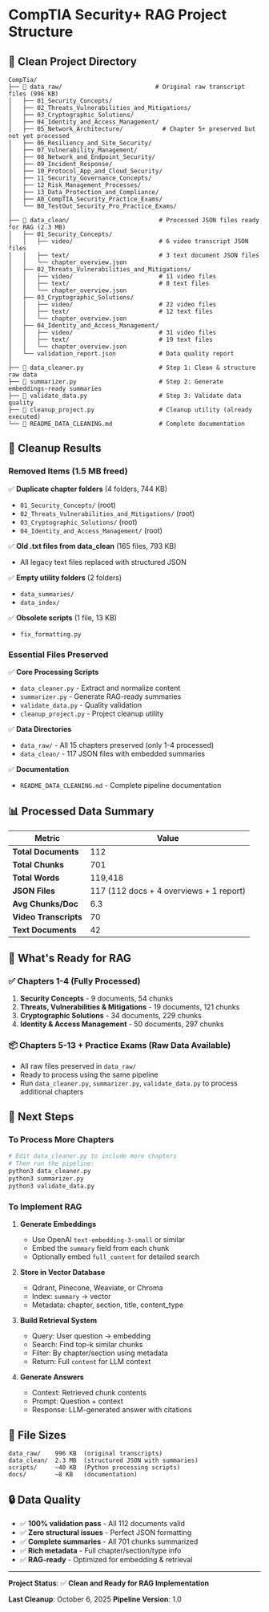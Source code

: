 # CompTIA Security+ RAG Project Structure

## 📁 Clean Project Directory

```
CompTia/
├── 📂 data_raw/                          # Original raw transcript files (996 KB)
│   ├── 01_Security_Concepts/
│   ├── 02_Threats_Vulnerabilities_and_Mitigations/
│   ├── 03_Cryptographic_Solutions/
│   ├── 04_Identity_and_Access_Management/
│   ├── 05_Network_Architecture/           # Chapter 5+ preserved but not yet processed
│   ├── 06_Resiliency_and_Site_Security/
│   ├── 07_Vulnerability_Management/
│   ├── 08_Network_and_Endpoint_Security/
│   ├── 09_Incident_Response/
│   ├── 10_Protocol_App_and_Cloud_Security/
│   ├── 11_Security_Governance_Concepts/
│   ├── 12_Risk_Management_Processes/
│   ├── 13_Data_Protection_and_Compliance/
│   ├── A0_CompTIA_Security_Practice_Exams/
│   └── B0_TestOut_Security_Pro_Practice_Exams/
│
├── 📂 data_clean/                         # Processed JSON files ready for RAG (2.3 MB)
│   ├── 01_Security_Concepts/
│   │   ├── video/                        # 6 video transcript JSON files
│   │   ├── text/                         # 3 text document JSON files
│   │   └── chapter_overview.json
│   ├── 02_Threats_Vulnerabilities_and_Mitigations/
│   │   ├── video/                        # 11 video files
│   │   ├── text/                         # 8 text files
│   │   └── chapter_overview.json
│   ├── 03_Cryptographic_Solutions/
│   │   ├── video/                        # 22 video files
│   │   ├── text/                         # 12 text files
│   │   └── chapter_overview.json
│   ├── 04_Identity_and_Access_Management/
│   │   ├── video/                        # 31 video files
│   │   ├── text/                         # 19 text files
│   │   └── chapter_overview.json
│   └── validation_report.json            # Data quality report
│
├── 🐍 data_cleaner.py                     # Step 1: Clean & structure raw data
├── 🐍 summarizer.py                       # Step 2: Generate embeddings-ready summaries
├── 🐍 validate_data.py                    # Step 3: Validate data quality
├── 🐍 cleanup_project.py                  # Cleanup utility (already executed)
└── 📄 README_DATA_CLEANING.md             # Complete documentation
```

## 🧹 Cleanup Results

### Removed Items (1.5 MB freed)

✅ **Duplicate chapter folders** (4 folders, 744 KB)
- `01_Security_Concepts/` (root)
- `02_Threats_Vulnerabilities_and_Mitigations/` (root)
- `03_Cryptographic_Solutions/` (root)
- `04_Identity_and_Access_Management/` (root)

✅ **Old .txt files from data_clean** (165 files, 793 KB)
- All legacy text files replaced with structured JSON

✅ **Empty utility folders** (2 folders)
- `data_summaries/`
- `data_index/`

✅ **Obsolete scripts** (1 file, 13 KB)
- `fix_formatting.py`

### Essential Files Preserved

✅ **Core Processing Scripts**
- `data_cleaner.py` - Extract and normalize content
- `summarizer.py` - Generate RAG-ready summaries
- `validate_data.py` - Quality validation
- `cleanup_project.py` - Project cleanup utility

✅ **Data Directories**
- `data_raw/` - All 15 chapters preserved (only 1-4 processed)
- `data_clean/` - 117 JSON files with embedded summaries

✅ **Documentation**
- `README_DATA_CLEANING.md` - Complete pipeline documentation

## 📊 Processed Data Summary

| Metric | Value |
|--------|-------|
| **Total Documents** | 112 |
| **Total Chunks** | 701 |
| **Total Words** | 119,418 |
| **JSON Files** | 117 (112 docs + 4 overviews + 1 report) |
| **Avg Chunks/Doc** | 6.3 |
| **Video Transcripts** | 70 |
| **Text Documents** | 42 |

## 🎯 What's Ready for RAG

### ✅ Chapters 1-4 (Fully Processed)
1. **Security Concepts** - 9 documents, 54 chunks
2. **Threats, Vulnerabilities & Mitigations** - 19 documents, 121 chunks
3. **Cryptographic Solutions** - 34 documents, 229 chunks
4. **Identity & Access Management** - 50 documents, 297 chunks

### 📦 Chapters 5-13 + Practice Exams (Raw Data Available)
- All raw files preserved in `data_raw/`
- Ready to process using the same pipeline
- Run `data_cleaner.py`, `summarizer.py`, `validate_data.py` to process additional chapters

## 🚀 Next Steps

### To Process More Chapters

```bash
# Edit data_cleaner.py to include more chapters
# Then run the pipeline:
python3 data_cleaner.py
python3 summarizer.py
python3 validate_data.py
```

### To Implement RAG

1. **Generate Embeddings**
   - Use OpenAI `text-embedding-3-small` or similar
   - Embed the `summary` field from each chunk
   - Optionally embed `full_content` for detailed search

2. **Store in Vector Database**
   - Qdrant, Pinecone, Weaviate, or Chroma
   - Index: `summary` → vector
   - Metadata: chapter, section, title, content_type

3. **Build Retrieval System**
   - Query: User question → embedding
   - Search: Find top-k similar chunks
   - Filter: By chapter/section using metadata
   - Return: Full `content` for LLM context

4. **Generate Answers**
   - Context: Retrieved chunk contents
   - Prompt: Question + context
   - Response: LLM-generated answer with citations

## 📁 File Sizes

```
data_raw/    996 KB  (original transcripts)
data_clean/  2.3 MB  (structured JSON with summaries)
scripts/     ~40 KB  (Python processing scripts)
docs/        ~8 KB   (documentation)
```

## 🔒 Data Quality

- ✅ **100% validation pass** - All 112 documents valid
- ✅ **Zero structural issues** - Perfect JSON formatting
- ✅ **Complete summaries** - All 701 chunks summarized
- ✅ **Rich metadata** - Full chapter/section/type info
- ✅ **RAG-ready** - Optimized for embedding & retrieval

---

**Project Status**: ✅ **Clean and Ready for RAG Implementation**

**Last Cleanup**: October 6, 2025
**Pipeline Version**: 1.0
